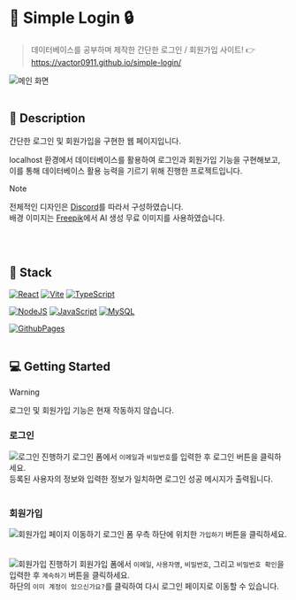 # 🔑 Simple Login 🔒

> 데이터베이스를 공부하며 제작한 간단한 로그인 / 회원가입 사이트! 👉 https://vactor0911.github.io/simple-login/

![메인 화면](https://github.com/user-attachments/assets/76b3d165-1bd5-4239-8d57-49a3de4c7a4f)
<br />
<br />

## 📖 Description

간단한 로그인 및 회원가입을 구현한 웹 페이지입니다.

localhost 환경에서 데이터베이스를 활용하여 로그인과 회원가입 기능을 구현해보고,  
이를 통해 데이터베이스 활용 능력을 기르기 위해 진행한 프로젝트입니다.

> [!Note]
> 전체적인 디자인은 [Discord](https://discord.com/)를 따라서 구성하였습니다.  
> 배경 이미지는 [Freepik](https://www.freepik.com/)에서 AI 생성 무료 이미지를 사용하였습니다.
<br />
<br />

## 🔧 Stack

[![React](https://img.shields.io/badge/REACT-61DAFB?style=for-the-badge&logo=react&logoColor=000)](https://react.dev/)
[![Vite](https://img.shields.io/badge/VITE-646CFF?style=for-the-badge&logo=vite&logoColor=white)](https://vite.dev/guide/)
[![TypeScript](https://img.shields.io/badge/TYPESCRIPT-3178C6?style=for-the-badge&logo=typescript&logoColor=white)](https://www.typescriptlang.org/)

[![NodeJS](https://img.shields.io/badge/NODE.JS-5FA04E?style=for-the-badge&logo=nodedotjs&logoColor=white)](https://nodejs.org/en)
[![JavaScript](https://img.shields.io/badge/JAVASCRIPT-F7DF1E?style=for-the-badge&logo=javascript&logoColor=black)](https://www.ecma-international.org/publications-and-standards/standards/ecma-262/)
[![MySQL](https://img.shields.io/badge/MySQL-4479A1?style=for-the-badge&logo=mysql&logoColor=white)](https://www.mysql.com/)

[![GithubPages](https://img.shields.io/badge/GITHUB_PAGES-222222?style=for-the-badge&logo=githubpages&logoColor=white)](https://pages.github.com/)
<br />
<br />

## 💻 Getting Started

> [!WARNING]
> 로그인 및 회원가입 기능은 현재 작동하지 않습니다.

### 로그인

![로그인 진행하기](https://github.com/user-attachments/assets/4afafb3d-1603-470b-a578-a4392151e2ed)
로그인 폼에서 `이메일`과 `비밀번호`를 입력한 후 로그인 버튼을 클릭하세요.  
등록된 사용자의 정보와 입력한 정보가 일치하면 로그인 성공 메시지가 출력됩니다.
<br />
<br />

### 회원가입

![회원가입 페이지 이동하기](https://github.com/user-attachments/assets/f97d169a-1797-40ba-bc66-d18e8352adb6)
로그인 폼 우측 하단에 위치한 `가입하기` 버튼을 클릭하세요.
<br />
<br />
<br />
![회원가입 진행하기](https://github.com/user-attachments/assets/bf68b6c3-5b8e-4934-a633-0b137d962445)
회원가입 폼에서 `이메일`, `사용자명`, `비밀번호`, 그리고 `비밀번호 확인`을 입력한 후 `계속하기` 버튼을 클릭하세요.  
하단의 `이미 계정이 있으신가요?`를 클릭하여 다시 로그인 페이지로 이동할 수 있습니다.
<br />
<br />
